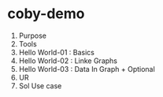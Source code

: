 # coby-demo

1. Purpose
2. Tools
3. Hello World-01 : Basics
4. Hello World-02 : Linke Graphs
5. Hello World-03 : Data In Graph + Optional
6. UR
7. Sol Use case
